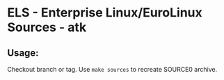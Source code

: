 # ELS - Enterprise Linux/EuroLinux Sources - atk
 
## Usage:
  Checkout branch or tag. Use `make sources` to recreate  SOURCE0 archive.

